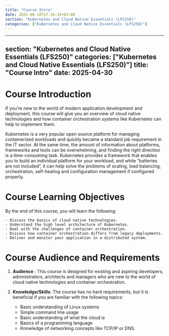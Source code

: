 ```yaml
---
title: "Course Intro"
date: 2025-06-10T17:16:33+03:00
section: "Kubernetes and Cloud Native Essentials (LFS250)"
categories: ["Kubernetes and Cloud Native Essentials (LFS250)"]
---
```

---
section: "Kubernetes and Cloud Native Essentials (LFS250)"
categories: ["Kubernetes and Cloud Native Essentials (LFS250)"]
title: "Course Intro"
date: 2025-04-30
---
# Course Introduction

If you’re new to the world of modern application development and deployment, this course will give you an overview of cloud native technologies and how container orchestration systems like Kubernetes can help to implement them.

Kubernetes is a very popular open source platform for managing containerized workloads and quickly became a standard job requirement in the IT sector. At the same time, the amount of information about platforms, frameworks and tools can be overwhelming, and finding the right direction is a time-consuming task. Kubernetes provides a framework that enables you to build an individual platform for your workload, and while “batteries are not included”, it can help solve the problems of scaling, load balancing, orchestration, self-healing and configuration management if configured properly.

# Course Learning Objectives

By the end of this course, you will learn the following:

	- Discuss the basics of cloud native technologies.
	- Understand the high level architecture of Kubernetes.
	- Deal with the challenges of container orchestration.
	- Discuss how container orchestration differs from legacy deployments.
	- Deliver and monitor your application in a distributed system.

# Course Audience and Requirements

1.  **Audience** : This course is designed for existing and aspiring developers, administrators, architects and managers who are new to the world of cloud native technologies and container orchestration.
2. **Knowledge/Skills**:  The course has no hard requirements, but it is beneficial if you are familiar with the following topics:

	- Basic understanding of Linux systems
	- Simple command line usage
	- Basic understanding of what the cloud is
	- Basics of a programming language
	- Knowledge of networking concepts like TCP/IP or DNS.


